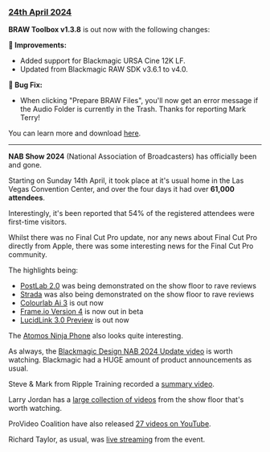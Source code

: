 ### [24th April 2024](/news/20240424)

**BRAW Toolbox v1.3.8** is out now with the following changes:

**🔨 Improvements:**
- Added support for Blackmagic URSA Cine 12K LF.
- Updated from Blackmagic RAW SDK v3.6.1 to v4.0.

**🐞 Bug Fix:**
- When clicking "Prepare BRAW Files", you'll now get an error message if the Audio Folder is currently in the Trash. Thanks for reporting Mark Terry!

You can learn more and download [here](https://brawtoolbox.io).

---

**NAB Show 2024** (National Association of Broadcasters) has officially been and gone.

Starting on Sunday 14th April, it took place at it's usual home in the Las Vegas Convention Center, and over the four days it had over **61,000 attendees**.

Interestingly, it's been reported that 54% of the registered attendees were first-time visitors.

Whilst there was no Final Cut Pro update, nor any news about Final Cut Pro directly from Apple, there was some interesting news for the Final Cut Pro community.

The highlights being:

- [PostLab 2.0](https://blog.hedge.video/postlab-2-0/) was being demonstrated on the show floor to rave reviews
- [Strada](https://strada.tech) was also being demonstrated on the show floor to rave reviews
- [Colourlab Ai 3](https://colourlab.ai/colourlab-3-yearly/) is out now
- [Frame.io Version 4](https://frame.io/v4) is now out in beta
- [LucidLink 3.0 Preview](https://www.lucidlink.com/download-beta) is out now

The [Atomos Ninja Phone](https://www.atomos.com/explore/ninja-phone/) also looks quite interesting.

As always, the [Blackmagic Design NAB 2024 Update video](https://www.youtube.com/watch?v=HCyp7lJYRlE) is worth watching. Blackmagic had a HUGE amount of product announcements as usual.

Steve & Mark from Ripple Training recorded a [summary video](https://www.youtube.com/watch?v=pe5Y06_kvl0).

Larry Jordan has a [large collection of videos](https://larryjordan.com/articles/nab-show-2024-exhibitor-interviews/) from the show floor that's worth watching.

ProVideo Coalition have also released [27 videos on YouTube](https://www.youtube.com/playlist?list=PLnRmTHzpo3_K5Aa1Pj4Kmp7rW59iSlTS1).

Richard Taylor, as usual, was [live streaming](https://www.youtube.com/playlist?list=PLjHbWxuVh7Y8Uoe66sNZSWR1h_OhmFVCT) from the event.